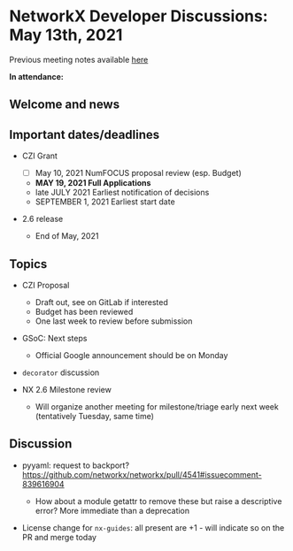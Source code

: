 # NetworkX Developer Discussions: May 13th, 2021

Previous meeting notes available [here](https://github.com/networkx/archive/tree/master/meetings)

**In attendance:**

## Welcome and news

## Important dates/deadlines

- CZI Grant
  * [ ] May 10, 2021 NumFOCUS proposal review (esp. Budget)
  * **MAY 19, 2021 Full Applications**
  * late JULY 2021 Earliest notification of decisions
  * SEPTEMBER 1, 2021 Earliest start date
  
- 2.6 release
  * End of May, 2021
  
## Topics

- CZI Proposal
  * Draft out, see on GitLab if interested
  * Budget has been reviewed
  * One last week to review before submission

- GSoC: Next steps
  * Official Google announcement should be on Monday

- `decorator` discussion

- NX 2.6 Milestone review
  * Will organize another meeting for milestone/triage early next week (tentatively Tuesday, same time)

## Discussion

- pyyaml: request to backport? https://github.com/networkx/networkx/pull/4541#issuecomment-839616904
  * How about a module getattr to remove these but raise a descriptive error? More immediate than a deprecation

- License change for `nx-guides`: all present are +1 - will indicate so on the PR and merge today
